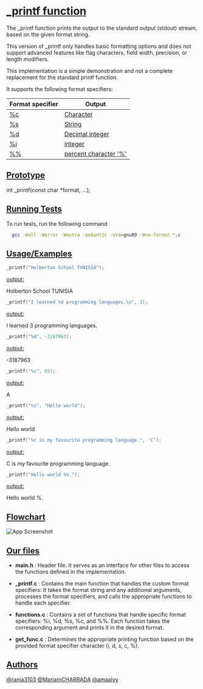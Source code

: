 
# [_printf function](https://via.placeholder.com/10/00b48a?text=+)

The _printf function prints the output to the standard output (stdout) stream, based on the given format string.

This version of _printf only handles basic formatting options and does not support advanced features like flag characters, field width, precision, or length modifiers.

This implementation is a simple demonstration and not a complete replacement for the standard printf function.

It supports the following format specifiers:



| Format specifier            | Output                                                               |
| ----------------- | ------------------------------------------------------------------ |
| [%c]() | [Character]() |
| [%s](https://via.placeholder.com/10/00b48a?text=+) | [String](https://via.placeholder.com/10/0a192f?text=+) |
| [%d](https://via.placeholder.com/10/00b48a?text=+) | [Decimal integer](https://via.placeholder.com/10/0a192f?text=+) |
| [%i](https://via.placeholder.com/10/00b48a?text=+) | [integer](https://via.placeholder.com/10/0a192f?text=+) |
| [%%](https://via.placeholder.com/10/00b48a?text=+) | [percent character '%'](https://via.placeholder.com/10/0a192f?text=+) |

## [Prototype](https://via.placeholder.com/10/00b48a?text=+)
int _printf(const char *format, ...);

## [Running Tests](https://via.placeholder.com/10/00b48a?text=+)

To run tests, run the following command

```bash
  gcc -Wall -Werror -Wextra -pedantic -std=gnu89 -Wno-format *.c
```


## [Usage/Examples](https://via.placeholder.com/10/00b48a?text=+)

```c
_printf("Holberton School TUNISIA");
```
[output:](https://via.placeholder.com/10/00b48a?text=+)

Holberton School TUNISIA
```c
_printf("I learned %d programming languages.\n", 3);
```
[output:](https://via.placeholder.com/10/00b48a?text=+)


I learned 3 programming languages.

```c
_printf("%d", -3187963);
```
[output:](https://via.placeholder.com/10/00b48a?text=+)

-3187963
```c
_printf("%c", 65);
```
[output:](https://via.placeholder.com/10/00b48a?text=+)

A
```c
_printf("%s", "Hello world");
```
[output:](https://via.placeholder.com/10/00b48a?text=+)

Hello world

```c
_printf("%c is my favourite programming language.", 'C');
```
[output:](https://via.placeholder.com/10/00b48a?text=+)

C is my favourite programming language.

```c
_printf("Hello world %%.");
```
[output:](https://via.placeholder.com/10/00b48a?text=+)

Hello world %.







## [Flowchart](https://via.placeholder.com/10/00b48a?text=+)

![App Screenshot](https://via.placeholder.com/468x300?text=App+Screenshot+Here)


## [Our files](https://via.placeholder.com/10/00b48a?text=+)

- **main.h** : Header file. It serves as an interface for other files to access the functions defined in the implementation.

- **_printf.c** : Contains the main function that handles the custom format specifiers: It takes the format string and any additional arguments, processes the format specifiers, and calls the appropriate functions to handle each specifier. 


- **functions.c** : Contains a set of functions that handle specific format specifiers: %i, %d, %s, %c, and %%. Each function takes the corresponding argument and prints it in the desired format.


- **get_func.c** : Determines the appropriate printing function based on the provided format specifier character (i, d, s, c, %).




## [Authors](https://via.placeholder.com/10/00b48a?text=+)

 [@rania3103](https://www.github.com/rania3103)
 [@MariamCHARRADA](https://www.github.com/MariamCHARRADA)
 [@amaalyy](https://www.github.com/amaalyy)

